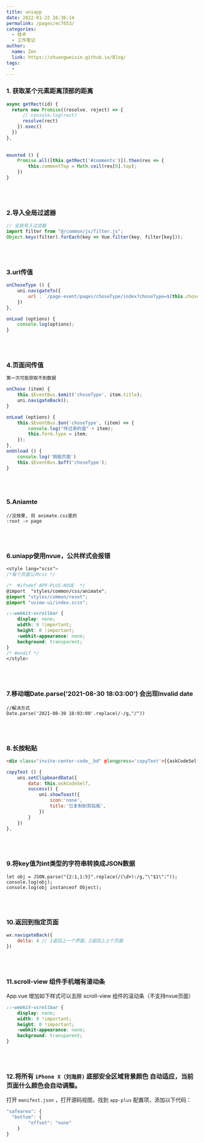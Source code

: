 ```yaml
---
title: uniapp
date: 2022-01-22 16:36:14
permalink: /pages/ec7653/
categories: 
  - 技术
  - 工作笔记
author: 
  name: Zen
  link: https://zhuangweixin.github.io/Blog/
tags: 
  - 
---
```

### 1. 获取某个元素距离顶部的距离

```javascript
async getRect(id) {
  return new Promise((resolve, reject) => {								       	         	wx.createSelectorQuery().select(id).boundingClientRect(function(rect) {
      // console.log(rect)
      resolve(rect)
    }).exec()
  })
},
            
            
mounted () {
	Promise.all([this.getRect('#comments')]).then(res => {
        this.commentTop = Math.ceil(res[0].top);
    })
}
```

<br><br>

### 2.导入全局过滤器

```javascript
// 全局导入过滤器
import filter from "@/common/js/filter.js";
Object.keys(filter).forEach(key => Vue.filter(key, filter[key]));

```

<br><br>

### 3.url传值

```javascript
onChoseType () {
    uni.navigateTo({
        url : `/page-event/pages/choseType/index?choseType=${this.choseType}`
    })
},
```

```javascript
onLoad (options) {
    console.log(options);
}
```

<br><br>

### 4.页面间传值

```txt
第一次可能获取不到数据
```

```javascript
onChose (item) {
    this.$EventBus.$emit('choseType', item.title);
    uni.navigateBack();
}
```

```javascript
onLoad (options) {		
    this.$EventBus.$on('choseType', (item) => {
        console.log("传过来的值" + item);
        this.form.type = item;
    });
},
onUnload () {
	console.log('销毁页面')
	this.$EventBus.$off('choseType');
}
```

<br><br>

### 5.Aniamte

```
//没效果, 将 animate.css里的 
:root -> page
```

<br><br>

### 6.uniapp使用nvue，公共样式会报错

```scss
<style lang="scss">
/*每个页面公共css */

/*  #ifndef APP-PLUS-NVUE  */
@import  "styles/common/css/animate";
@import "styles/common/reset";
@import "uview-ui/index.scss";

::-webkit-scrollbar {  
    display: none;  
    width: 0 !important;  
    height: 0 !important;  
    -webkit-appearance: none;  
    background: transparent;  
}
/* #endif */
</style>
```

<br><br>

### 7.移动端Date.parse('2021-08-30 18:03:00') 会出现Invalid date

```
//解决方式
Date.parse('2021-08-30 18:03:00'.replace(/-/g,"/"))
```

<br><br>

### 8.长按粘贴

```html
<div class="invite-center-code__bd" @longpress='copyText'>{{askCodeSelf}}</div>
```

```js
copyText () {
    uni.setClipboardData({
        data: this.askCodeSelf,
        success() {
            uni.showToast({
                icon:'none',
                title:'已复制到剪贴板',
            })
        }
    })
},
```

<br><br>

### 9.将key值为int类型的字符串转换成JSON数据

```
let obj = JSON.parse("{2:1,1:5}".replace(/(\d+):/g,"\"$1\":"));
console.log(obj);
console.log(obj instanceof Object);
```

<br><br>

### 10.返回到指定页面

```js
wx.navigateBack({
	delta: 4 // 1返回上一个界面，2返回上上个页面
})
```

<br><br>

### 11.scroll-view 组件手机端有滚动条

App.vue 增加如下样式可以去除 scroll-view 组件的滚动条（不支持nvue页面）

```scss
::-webkit-scrollbar {  
    display: none;  
    width: 0 !important;  
    height: 0 !important;  
    -webkit-appearance: none;  
    background: transparent;  
}
```

<br><br>

### 12.将所有 `iPhone X（刘海屏)` 底部安全区域背景颜色 自动适应，当前页面什么颜色会自动调整。

打开 `manifest.json` ，打开源码视图，找到 `app-plus` 配置项，添加以下代码：

```js
"safearea": {
  "bottom": {  
        "offset": "none" 
    }   
}
```


